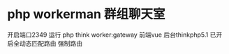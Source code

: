 # php workerman 群组聊天室
 开启端口2349 运行 php think worker:gateway 
 前端vue 后台thinkphp5.1
 已开启全动态匹配路由  强制路由
 
 